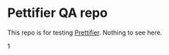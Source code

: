 # Pettifier QA repo

This repo is for testing [Prettifier](https://github.com/kevgo/prettifier).
Nothing to see here.






1
























